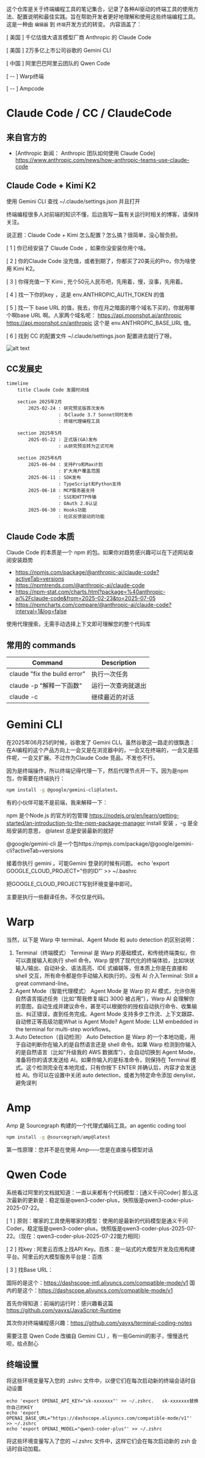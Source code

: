 这个仓库是关于终端编程工具的笔记集合，记录了各种AI驱动的终端工具的使用方法、配置说明和最佳实践。旨在帮助开发者更好地理解和使用这些终端编程工具。这是一种由 `编辑器` 到 `终端`开发方式的转变。
内容涵盖了：

[ 美国 ] 千亿估值大语言模型厂商 Anthropic 的 Claude Code

[ 美国 ] 2万多亿上市公司谷歌的 Gemini CLI

[ 中国 ] 阿里巴巴阿里云团队的 Qwen Code

[ -- ] Warp终端

[ -- ] Ampcode

# Claude Code / CC / ClaudeCode

## 来自官方的

- [Anthropic 新闻： Anthropic 团队如何使用 Claude Code] https://www.anthropic.com/news/how-anthropic-teams-use-claude-code

## Claude Code + Kimi K2

使用 Gemini CLI 查找 ~/.claude/settings.json 并且打开

终端编程很多人对前端的知识不懂，后边我写一篇有关运行时相关的博客，请保持关注。

说正题：Claude Code + Kimi 怎么配置？怎么搞？很简单，没心智负担。

[ 1 ] 你已经安装了 Claude Code ，如果你没安装你用个啥。

[ 2 ] 你的Claude Code 没充值，或者到期了，你都买了20美元的Pro，你为啥使用 Kimi K2。

[ 3 ] 你得充值一下 Kimi , 充个50元人民币吧，先用着，慢，没事，先用着。

[ 4 ] 找一下你的key ，这是 env.ANTHROPIC_AUTH_TOKEN 的值

[ 5 ] 找一下 base URL 的值，我去，你在月之暗面的哪个域名下买的，你就用哪个啊base URL 啊。人家两个域名呢：
https://api.moonshot.ai/anthropic
https://api.moonshot.cn/anthropic
这个是 env.ANTHROPIC_BASE_URL 值。

[ 6 ] 找到 CC 的配置文件 ~/.claude/settings.json
配置进去就行了呀。

![alt text](image.png)

## CC发展史

```
timeline
    title Claude Code 发展时间线

    section 2025年2月
        2025-02-24 : 研究预览版首次发布
                   : 与Claude 3.7 Sonnet同时发布
                   : 终端代理编程工具

    section 2025年5月
        2025-05-22 : 正式版(GA)发布
                   : 从研究预览转为正式可用

    section 2025年6月
        2025-06-04 : 支持Pro和Max计划
                   : 扩大用户覆盖范围
        2025-06-11 : SDK发布
                   : TypeScript和Python支持
        2025-06-18 : MCP服务器支持
                   : SSE和HTTP传输
                   : OAuth 2.0认证
        2025-06-30 : Hooks功能
                   : 社区反馈驱动的功能
```

## Claude Code 本质

Claude Code 的本质是一个 npm 的包。如果你对趋势感兴趣可以在下述网站查阅安装趋势

- https://npmjs.com/package/@anthropic-ai/claude-code?activeTab=versions
- https://npmtrends.com/@anthropic-ai/claude-code
- https://npm-stat.com/charts.html?package=%40anthropic-ai%2Fclaude-code&from=2025-02-23&to=2025-07-05
- https://npmcharts.com/compare/@anthropic-ai/claude-code?interval=1&log=false

使用代理搜索，无需手动选择上下文即可理解您的整个代码库

## 常用的 commands

| Command                      | Description        |
| ---------------------------- | ------------------ |
| claude "fix the build error" | 执行一次任务       |
| claude -p "解释一下函数"     | 运行一次查询就退出 |
| claude -c                    | 继续最近的对话     |

# Gemini CLI

在2025年06月25的时候，谷歌发了 Gemini CLI。虽然谷歌这一路走的很飘逸：在AI编程的这个产品方向上一会又是在浏览器中的，一会又在终端的，一会又是插件呢，一会又扩展。不过作为Claude Code 竞品，不发也不行。

因为是终端操作，所以终端记得代理一下，然后代理节点开一下。因为是npm 包，你需要在终端执行：

```sh
npm install -g @google/gemini-cli@latest。
```

有的小伙伴可能不是前端，我来解释一下：

npm 是个Node.js 的官方的包管理 https://nodejs.org/en/learn/getting-started/an-introduction-to-the-npm-package-manager
install 安装 ，-g 是全局安装的意思， @latest 总是安装最新的就好

@google/gemini-cli 是一个包https://npmjs.com/package/@google/gemini-cli?activeTab=versions

接着你执行 gemini 。可能Gemini 登录的时候有问题。
echo 'export GOOGLE_CLOUD_PROJECT="你的ID"' >> ~/.bashrc

把GOOGLE_CLOUD_PROJECT写到环境变量中即可。

主要是执行一些翻译任务。不仅仅是代码。

# Warp

当然，以下是 Warp 中 terminal、Agent Mode 和 auto detection 的区别说明：

1. Terminal（终端模式）
   Terminal 是 Warp 的基础模式，和传统终端类似，你可以直接输入和执行 shell 命令。Warp 提供了现代化的终端体验，比如块状输入/输出、自动补全、语法高亮、IDE 式编辑等，但本质上你是在直接和 shell 交互，所有命令都是你手动输入和执行的，没有 AI 介入Terminal: Still a great command-line。
2. Agent Mode（智能代理模式）
   Agent Mode 是 Warp 的 AI 模式，允许你用自然语言描述任务（比如“帮我修复端口 3000 被占用”），Warp AI 会理解你的意图，自动生成并建议命令，甚至可以根据你的授权自动执行命令、收集输出、纠正错误，直到任务完成。Agent Mode 支持多步工作流、上下文跟踪、自动修正等高级功能What is Agent Mode? Agent Mode: LLM embedded in the terminal for multi-step workflows。
3. Auto Detection（自动检测）
   Auto Detection 是 Warp 的一个本地功能，用于自动判断你在输入的是自然语言还是 shell 命令。如果 Warp 检测到你输入的是自然语言（比如“升级我的 AWS 数据库”），会自动切换到 Agent Mode，准备将你的请求发送给 AI。如果你输入的是标准命令，则保持在 Terminal 模式。这个检测完全在本地完成，只有你按下 ENTER 并确认后，内容才会发送给 AI。你可以在设置中关闭 auto detection，或者为特定命令添加 denylist，避免误判

# Amp

Amp 是 Sourcegraph 构建的一个代理式编码工具。an agentic coding tool

```sh
npm install -g @sourcegraph/amp@latest
```

第一性原理：您并不是在使用 Amp——您是在直接与模型对话

# Qwen Code

系统看过阿里的文档就知道：一直以来都有个代码模型：[通义千问Coder]
那么这次最新的更新是：稳定版是qwen3-coder-plus，快照版是qwen3-coder-plus-2025-07-22。

[ 1 ] 原则：哪家的工具使用哪家的模型：使用的是最新的代码模型是通义千问Coder。稳定版是qwen3-coder-plus，快照版是qwen3-coder-plus-2025-07-22。（现在：qwen3-coder-plus-2025-07-22能力相同）

[ 2 ] 找key : 阿里云百炼上找API Key。百炼：是一站式的大模型开发及应用构建平台。阿里云的大模型服务平台是：百炼

[ 3 ] 找Base URL：

国际的是这个：https://dashscope-intl.aliyuncs.com/compatible-mode/v1
国内的是这个：https://dashscope.aliyuncs.com/compatible-mode/v1

首先你得知道：前端的运行时：感兴趣看这篇 https://github.com/yayxs/JavaScript-Runtime

其次你对终端编程感兴趣：https://github.com/yayxs/terminal-coding-notes

需要注意 Qwen Code 改编自 Gemini CLI ，有一些Gemini的影子，慢慢迭代呗，给点耐心

## 终端设置

将这些环境变量写入您的 .zshrc 文件中，以便它们在每次启动新的终端会话时自动设置

```
echo 'export OPENAI_API_KEY="sk-xxxxxxx"' >> ~/.zshrc.   sk-xxxxxxx替换你自己的KEY
echo 'export OPENAI_BASE_URL="https://dashscope.aliyuncs.com/compatible-mode/v1"' >> ~/.zshrc
echo 'export OPENAI_MODEL="qwen3-coder-plus"' >> ~/.zshrc
```

将这些环境变量写入了您的 ~/.zshrc 文件中，这样它们会在每次启动新的 zsh 会话时自动加载。
